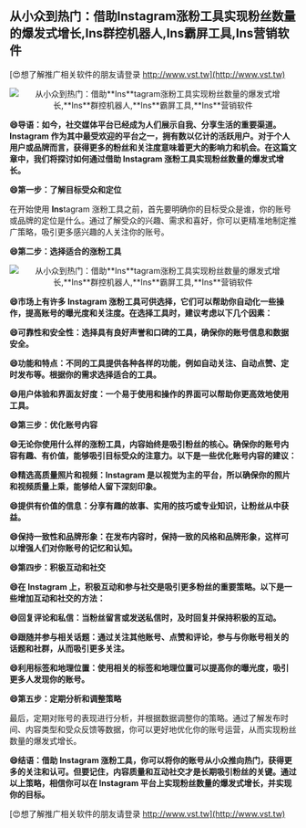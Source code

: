## **从小众到热门：借助**Ins**tagram涨粉工具实现粉丝数量的爆发式增长,**Ins**群控机器人,**Ins**霸屏工具,**Ins**营销软件**

[😍想了解推广相关软件的朋友请登录 http://www.vst.tw](http://www.vst.tw)

 <center><img src="https://vst.tw/MP4/tuiguang/png/4.png" alt="从小众到热门：借助**Ins**tagram涨粉工具实现粉丝数量的爆发式增长,**Ins**群控机器人,**Ins**霸屏工具,**Ins**营销软件"></center>

**😄导语：如今，社交媒体平台已经成为人们展示自我、分享生活的重要渠道。**Ins**tagram 作为其中最受欢迎的平台之一，拥有数以亿计的活跃用户。对于个人用户或品牌而言，获得更多的粉丝和关注度意味着更大的影响力和机会。在这篇文章中，我们将探讨如何通过借助 **Ins**tagram 涨粉工具实现粉丝数量的爆发式增长。**

**😄第一步：了解目标受众和定位**

在开始使用 **Ins**tagram 涨粉工具之前，首先要明确你的目标受众是谁，你的账号或品牌的定位是什么。通过了解受众的兴趣、需求和喜好，你可以更精准地制定推广策略，吸引更多感兴趣的人关注你的账号。

**😄第二步：选择适合的涨粉工具**

 <center><img src="https://vst.tw/MP4/tuiguang/png/4.png" alt="从小众到热门：借助**Ins**tagram涨粉工具实现粉丝数量的爆发式增长,**Ins**群控机器人,**Ins**霸屏工具,**Ins**营销软件"></center>

**😄市场上有许多 **Ins**tagram 涨粉工具可供选择，它们可以帮助你自动化一些操作，提高账号的曝光度和关注度。在选择工具时，建议考虑以下几个因素：**

**😄可靠性和安全性：选择具有良好声誉和口碑的工具，确保你的账号信息和数据安全。**

**😄功能和特点：不同的工具提供各种各样的功能，例如自动关注、自动点赞、定时发布等。根据你的需求选择适合的工具。**

**😄用户体验和界面友好度：一个易于使用和操作的界面可以帮助你更高效地使用工具。**

**😄第三步：优化账号内容**

**😄无论你使用什么样的涨粉工具，内容始终是吸引粉丝的核心。确保你的账号内容有趣、有价值，能够吸引目标受众的注意力。以下是一些优化账号内容的建议：**

**😄精选高质量照片和视频：**Ins**tagram 是以视觉为主的平台，所以确保你的照片和视频质量上乘，能够给人留下深刻印象。**

**😄提供有价值的信息：分享有趣的故事、实用的技巧或专业知识，让粉丝从中获益。**

**😄保持一致性和品牌形象：在发布内容时，保持一致的风格和品牌形象，这样可以增强人们对你账号的记忆和认知。**

**😄第四步：积极互动和社交**

**😄在 **Ins**tagram 上，积极互动和参与社交是吸引更多粉丝的重要策略。以下是一些增加互动和社交的方法：**

**😄回复评论和私信：当粉丝留言或发送私信时，及时回复并保持积极的互动。**

**😄跟随并参与相关话题：通过关注其他账号、点赞和评论，参与与你账号相关的话题和社群，从而吸引更多关注。**

**😄利用标签和地理位置：使用相关的标签和地理位置可以提高你的曝光度，吸引更多人发现你的账号。**

**😄第五步：定期分析和调整策略**

最后，定期对账号的表现进行分析，并根据数据调整你的策略。通过了解发布时间、内容类型和受众反馈等数据，你可以更好地优化你的账号运营，从而实现粉丝数量的爆发式增长。

**😄结语：借助 **Ins**tagram 涨粉工具，你可以将你的账号从小众推向热门，获得更多的关注和认可。但要记住，内容质量和互动社交才是长期吸引粉丝的关键。通过以上策略，相信你可以在 **Ins**tagram 平台上实现粉丝数量的爆发式增长，并实现你的目标。**

[😍想了解推广相关软件的朋友请登录 http://www.vst.tw](http://www.vst.tw)



